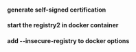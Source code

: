 #### generate self-signed certification

#### start the registry2 in docker container

#### add --insecure-registry to docker options
